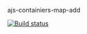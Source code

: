 ajs-containiers-map-add

[![Build status](https://ci.appveyor.com/api/projects/status/cf2armihdt63o6a6?svg=true)](https://ci.appveyor.com/project/Surik95/ajs-caontainier-map-add)